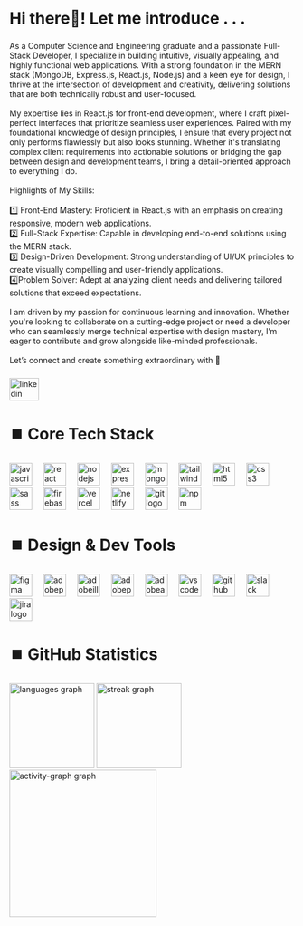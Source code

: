 <h1 align="left">Hi there👋! Let me introduce . . .</h1>

###

<p align="left">As a Computer Science and Engineering graduate and a passionate Full-Stack Developer, I specialize in building intuitive, visually appealing, and highly functional web applications. With a strong foundation in the MERN stack (MongoDB, Express.js, React.js, Node.js) and a keen eye for design, I thrive at the intersection of development and creativity, delivering solutions that are both technically robust and user-focused.<br><br>My expertise lies in React.js for front-end development, where I craft pixel-perfect interfaces that prioritize seamless user experiences. Paired with my foundational knowledge of design principles, I ensure that every project not only performs flawlessly but also looks stunning. Whether it's translating complex client requirements into actionable solutions or bridging the gap between design and development teams, I bring a detail-oriented approach to everything I do.<br><br> Highlights of My Skills:<br><br>1️⃣ Front-End Mastery: Proficient in React.js with an emphasis on creating responsive, modern web applications.<br>2️⃣ Full-Stack Expertise: Capable in developing end-to-end solutions using the MERN stack.<br>3️⃣ Design-Driven Development: Strong understanding of UI/UX principles to create visually compelling and user-friendly applications.<br>4️⃣Problem Solver: Adept at analyzing client needs and delivering tailored solutions that exceed expectations.<br><br>I am driven by my passion for continuous learning and innovation. Whether you're looking to collaborate on a cutting-edge project or need a developer who can seamlessly merge technical expertise with design mastery, I’m eager to contribute and grow alongside like-minded professionals.<br><br>Let’s connect and create something extraordinary with 🩵</p>

###

<div align="left">
  <a href="https://www.linkedin.com/in/amirhamzaayon/" target="_blank">
    <img src="https://raw.githubusercontent.com/maurodesouza/profile-readme-generator/master/src/assets/icons/social/linkedin/default.svg" width="52" height="40" alt="linkedin logo"  />
  </a>
</div>

###

<h1 align="left">⏹️ Core Tech Stack</h2>

###

<div align="left">
  <img src="https://skillicons.dev/icons?i=js" height="40" alt="javascript logo"  />
  <img width="12" />
  <img src="https://skillicons.dev/icons?i=react" height="40" alt="react logo"  />
  <img width="12" />
  <img src="https://skillicons.dev/icons?i=nodejs" height="40" alt="nodejs logo"  />
  <img width="12" />
  <img src="https://skillicons.dev/icons?i=express" height="40" alt="express logo"  />
  <img width="12" />
  <img src="https://skillicons.dev/icons?i=mongodb" height="40" alt="mongodb logo"  />
  <img width="12" />
  <img src="https://skillicons.dev/icons?i=tailwind" height="40" alt="tailwindcss logo"  />
  <img width="12" />
  <img src="https://skillicons.dev/icons?i=html" height="40" alt="html5 logo"  />
  <img width="12" />
  <img src="https://skillicons.dev/icons?i=css" height="40" alt="css3 logo"  />
  <img width="12" />
  <img src="https://skillicons.dev/icons?i=sass" height="40" alt="sass logo"  />
  <img width="12" />
  <img src="https://skillicons.dev/icons?i=firebase" height="40" alt="firebase logo"  />
  <img width="12" />
  <img src="https://skillicons.dev/icons?i=vercel" height="40" alt="vercel logo"  />
  <img width="12" />
  <img src="https://skillicons.dev/icons?i=netlify" height="40" alt="netlify logo"  />
  <img width="12" />
  <img src="https://skillicons.dev/icons?i=git" height="40" alt="git logo"  />
  <img width="12" />
  <img src="https://cdn.jsdelivr.net/gh/devicons/devicon/icons/npm/npm-original-wordmark.svg" height="40" alt="npm logo"  />
</div>

###

<h1 align="left">⏹️ Design & Dev Tools</h2>

###

<div align="left">
  <img src="https://skillicons.dev/icons?i=figma" height="40" alt="figma logo"  />
  <img width="12" />
  <img src="https://skillicons.dev/icons?i=ps" height="40" alt="adobephotoshop logo"  />
  <img width="12" />
  <img src="https://skillicons.dev/icons?i=ai" height="40" alt="adobeillustrator logo"  />
  <img width="12" />
  <img src="https://skillicons.dev/icons?i=pr" height="40" alt="adobepremierepro logo"  />
  <img width="12" />
  <img src="https://skillicons.dev/icons?i=ae" height="40" alt="adobeaftereffects logo"  />
  <img width="12" />
  <img src="https://skillicons.dev/icons?i=vscode" height="40" alt="vscode logo"  />
  <img width="12" />
  <img src="https://skillicons.dev/icons?i=github" height="40" alt="github logo"  />
  <img width="12" />
  <img src="https://cdn.jsdelivr.net/gh/devicons/devicon/icons/slack/slack-original.svg" height="40" alt="slack logo"  />
  <img width="12" />
  <img src="https://cdn.jsdelivr.net/gh/devicons/devicon/icons/jira/jira-original.svg" height="40" alt="jira logo"  />
</div>

###

<h1 align="left">⏹️ GitHub Statistics</h2>

###

<div align="left">
<!--   <img src="https://github-readme-stats.vercel.app/api?username=amirhamzaayon&hide_title=false&hide_rank=false&show_icons=true&include_all_commits=true&count_private=true&disable_animations=false&theme=github_dark&locale=en&hide_border=true&order=1" height="140" alt="stats graph"  /> -->
  
  <img src="https://github-readme-stats.vercel.app/api/top-langs?username=amirhamzaayon&locale=en&hide_title=false&layout=compact&langs_count=5&theme=github_dark&hide_border=true&order=4" height="150" alt="languages graph"  />
  <img src="https://streak-stats.demolab.com?user=amirhamzaayon&locale=en&mode=weekly&theme=github-dark-blue&hide_border=true&border_radius=5&order=2" height="150" alt="streak graph"  />
  <img src="https://github-readme-activity-graph.vercel.app/graph?username=amirhamzaayon&radius=16&theme=github-dark&area=true&order=3&hide_border=true&hide_title=true" height="260" alt="activity-graph graph"  />
</div>








